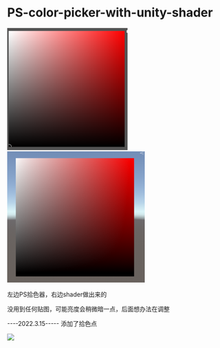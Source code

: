 # PS-color-picker-with-unity-shader
<img src="https://github.com/Terrificia/PS-color-picker-with-unity-shader/blob/main/picture/2022-02-24T23_17_05.png" width="280px"><img src="https://github.com/Terrificia/PS-color-picker-with-unity-shader/blob/main/picture/%E5%B1%8F%E5%B9%95%E6%88%AA%E5%9B%BE%202022-02-27%20171222.png" width="320px">

左边PS拾色器，右边shader做出来的

没用到任何贴图，可能亮度会稍微暗一点，后面想办法在调整

----2022.3.15-----
添加了拾色点

<img src="https://github.com/Terrificia/PS-color-picker-with-unity-shader/blob/main/picture/%E5%BD%95%E5%B1%8F%200085.mp4_20220315_162415.gif" width="320px">
